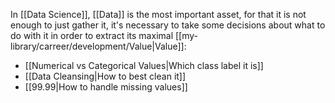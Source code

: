 In [[Data Science]], [[Data]] is the most important asset, for that it is not enough to just gather it, it's necessary to take some decisions about what to do with it in order to extract its maximal [[my-library/carreer/development/Value|Value]]:

- [[Numerical vs Categorical Values|Which class label it is]]
- [[Data Cleansing|How to best clean it]]
- [[99.99|How to handle missing values]]
